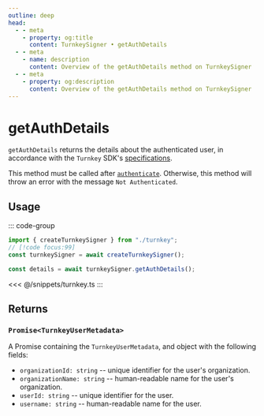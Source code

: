 ```yaml
---
outline: deep
head:
  - - meta
    - property: og:title
      content: TurnkeySigner • getAuthDetails
  - - meta
    - name: description
      content: Overview of the getAuthDetails method on TurnkeySigner
  - - meta
    - property: og:description
      content: Overview of the getAuthDetails method on TurnkeySigner
---
```


# getAuthDetails

`getAuthDetails` returns the details about the authenticated user, in accordance with the `Turnkey` SDK's [specifications](https://docs.turnkey.com/api#tag/Sessions/operation/GetWhoami).

This method must be called after [`authenticate`](/packages/aa-signers/turnkey/authenticate). Otherwise, this method will throw an error with the message `Not Authenticated`.

## Usage

::: code-group

```ts [example.ts]
import { createTurnkeySigner } from "./turnkey";
// [!code focus:99]
const turnkeySigner = await createTurnkeySigner();

const details = await turnkeySigner.getAuthDetails();
```

<<< @/snippets/turnkey.ts
:::

## Returns

### `Promise<TurnkeyUserMetadata>`

A Promise containing the `TurnkeyUserMetadata`, and object with the following fields:

- `organizationId: string` -- unique identifier for the user's organization.
- `organizationName: string` -- human-readable name for the user's organization.
- `userId: string` -- unique identifier for the user.
- `username: string` -- human-readable name for the user.

